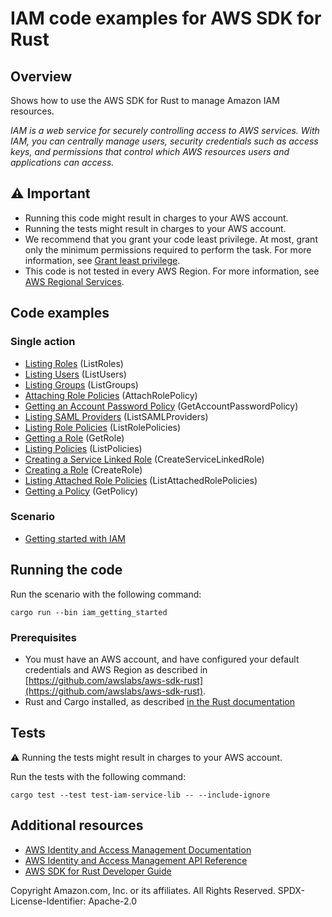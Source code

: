 # IAM code examples for AWS SDK for Rust

## Overview

Shows how to use the AWS SDK for Rust to manage Amazon IAM resources.

*IAM is a web service for securely controlling access to AWS services. With IAM, you can centrally manage users,
security credentials such as access keys, and permissions that control which AWS resources users and applications can
access.*

## ⚠️ Important

* Running this code might result in charges to your AWS account.
* Running the tests might result in charges to your AWS account.
* We recommend that you grant your code least privilege. At most, grant only the minimum permissions required to perform
  the task. For more information, see
  [Grant least privilege](https://docs.aws.amazon.com/IAM/latest/UserGuide/best-practices.html#grant-least-privilege).
* This code is not tested in every AWS Region. For more information,
  see [AWS Regional Services](https://aws.amazon.com/about-aws/global-infrastructure/regional-product-services).

## Code examples

### Single action

* [Listing Roles](src/iam-service-lib.rs) (ListRoles)
* [Listing Users](src/iam-service-lib.rs) (ListUsers)
* [Listing Groups](src/iam-service-lib.rs) (ListGroups)
* [Attaching Role Policies](src/iam-service-lib.rs) (AttachRolePolicy)
* [Getting an Account Password Policy](src/iam-service-lib.rs) (GetAccountPasswordPolicy)
* [Listing SAML Providers](src/iam-service-lib.rs) (ListSAMLProviders)
* [Listing Role Policies](src/iam-service-lib.rs) (ListRolePolicies)
* [Getting a Role](src/iam-service-lib.rs) (GetRole)
* [Listing Policies](src/iam-service-lib.rs) (ListPolicies)
* [Creating a Service Linked Role](src/iam-service-lib.rs) (CreateServiceLinkedRole)
* [Creating a Role](src/iam-service-lib.rs) (CreateRole)
* [Listing Attached Role Policies](src/iam-service-lib.rs) (ListAttachedRolePolicies)
* [Getting a Policy](src/iam-service-lib.rs) (GetPolicy)

### Scenario

* [Getting started with IAM](src/bin/iam-getting-started.rs)

## Running the code

Run the scenario with the following command:

```
cargo run --bin iam_getting_started
```

### Prerequisites

- You must have an AWS account, and have configured your default credentials and AWS Region as described in [https://github.com/awslabs/aws-sdk-rust](https://github.com/awslabs/aws-sdk-rust).
- Rust and Cargo installed, as described [in the Rust documentation](https://doc.rust-lang.org/book/ch01-01-installation.html)

## Tests

⚠️ Running the tests might result in charges to your AWS account.

Run the tests with the following command:

```
cargo test --test test-iam-service-lib -- --include-ignore
```

## Additional resources

* [AWS Identity and Access Management Documentation](https://docs.aws.amazon.com/iam)
* [AWS Identity and Access Management API Reference](https://docs.aws.amazon.com/IAM/latest/APIReference/welcome.html)
* [AWS SDK for Rust Developer Guide](https://docs.aws.amazon.com/sdk-for-rust/latest/dg)

Copyright Amazon.com, Inc. or its affiliates. All Rights Reserved. SPDX-License-Identifier: Apache-2.0
